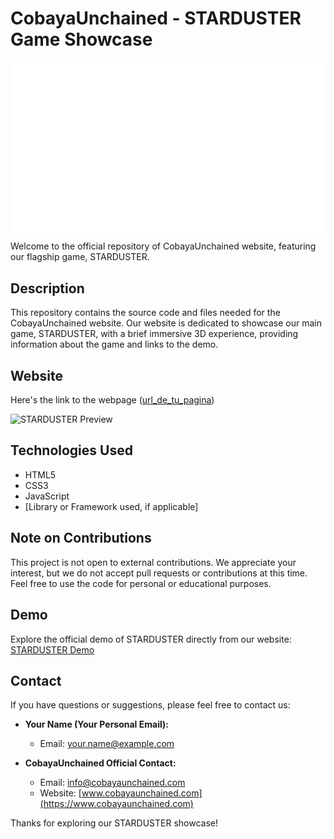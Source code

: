 # CobayaUnchained - STARDUSTER Game Showcase
<div align="center">
    <img src="/static/images/Starduster_Logo_White.png" alt="CobayaUnchained Logo" href="https://www.cobayaunchained.com/">
</div>
Welcome to the official repository of CobayaUnchained website, featuring our flagship game, STARDUSTER.

## Description
This repository contains the source code and files needed for the CobayaUnchained website. Our website is dedicated to showcase our main game, STARDUSTER, with a brief immersive 3D experience, providing information about the game and links to the demo.

## Website
Here's the link to the webpage ([url_de_tu_pagina](https://www.cobayaunchained.com/))


![STARDUSTER Preview](/static/images/CobayaUnchained.gif)



## Technologies Used
- HTML5
- CSS3
- JavaScript
- [Library or Framework used, if applicable]

## Note on Contributions
This project is not open to external contributions. We appreciate your interest, but we do not accept pull requests or contributions at this time. Feel free to use the code for personal or educational purposes.

## Demo
Explore the official demo of STARDUSTER directly from our website: [STARDUSTER Demo](demo_url)

## Contact
If you have questions or suggestions, please feel free to contact us:

- **Your Name (Your Personal Email):**
  - Email: your.name@example.com

- **CobayaUnchained Official Contact:**
  - Email: info@cobayaunchained.com
  - Website: [www.cobayaunchained.com](https://www.cobayaunchained.com)

Thanks for exploring our STARDUSTER showcase!
